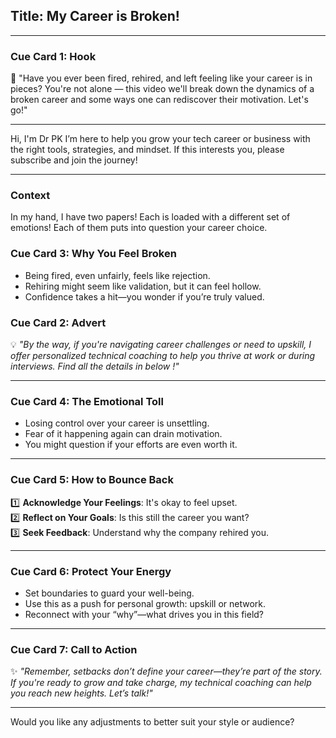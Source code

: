 ##  Title: My Career is Broken! 

---

### Cue Card 1: **Hook**  
🎥 "Have you ever been fired, rehired, and left feeling like your career is in pieces? You're not alone — this video we'll break down the dynamics of a broken career and some ways one can rediscover their motivation. Let's go!"

---

Hi, I'm Dr PK
I’m here to help you grow your tech career or business with the right tools, strategies, and mindset. If this interests you, please subscribe and join the journey!

---

### Context
In my hand, I have two papers! 
Each is loaded with a different set of emotions!
Each of them puts into question your career choice. 

### Cue Card 3: **Why You Feel Broken**  
- Being fired, even unfairly, feels like rejection.  
- Rehiring might seem like validation, but it can feel hollow.  
- Confidence takes a hit—you wonder if you’re truly valued.

### Cue Card 2: **Advert**  
💡 *"By the way, if you're navigating career challenges or need to upskill, I offer personalized technical coaching to help you thrive at work or during interviews. 
Find all the details in below !"*

---

### Cue Card 4: **The Emotional Toll**  
- Losing control over your career is unsettling.  
- Fear of it happening again can drain motivation.  
- You might question if your efforts are even worth it.  

---

### Cue Card 5: **How to Bounce Back**  
1️⃣ **Acknowledge Your Feelings**: It's okay to feel upset.  
2️⃣ **Reflect on Your Goals**: Is this still the career you want?  
3️⃣ **Seek Feedback**: Understand why the company rehired you.

---

### Cue Card 6: **Protect Your Energy**  
- Set boundaries to guard your well-being.  
- Use this as a push for personal growth: upskill or network.  
- Reconnect with your “why”—what drives you in this field?

---

### Cue Card 7: **Call to Action**  
✨ *"Remember, setbacks don’t define your career—they’re part of the story. If you're ready to grow and take charge, my technical coaching can help you reach new heights. Let’s talk!"*

---

Would you like any adjustments to better suit your style or audience?
